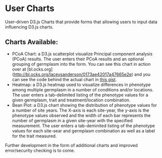 # User Charts
User-driven D3.js Charts that provide forms that allowing users to input data influencing D3.js charts.

## Charts Available:
- PCoA Chart: a D3.js scatterplot visualize Principal component analysis (PCoA) results. The user enters their PCoA results and an optional grouping of germplasm into the form. You can see this chart in action over at [bl.ocks.org]
(http://bl.ocks.org/laceysanderson/0173ae42017a47665e2e) and you can see the code behind the actual chart in [this gist](https://gist.github.com/laceysanderson/0173ae42017a47665e2e).
- Heatmap: a D3.js heatmap used to visualize differences in phenotype among multiple germplasm in a number of conditions and/or locations. The user enters a tab-delimited listing of the phenotype values for a given germplasm, trait and treatment/location combination.
- Bean Plot: a D3.js chart showing the distribution of phenotype values for a number of site years. The X-axis is each site-year, the y-axis is the phenotype values observed and the width of each bar represents the number of germplasm in a given site-year with the specified measurement. The user enters a tab-deminited listing of the phenotype values for each site-sear and germplasm combination as well as a label for the trait measured.

Further development in the form of additional charts and improved error/security checking is to come.
